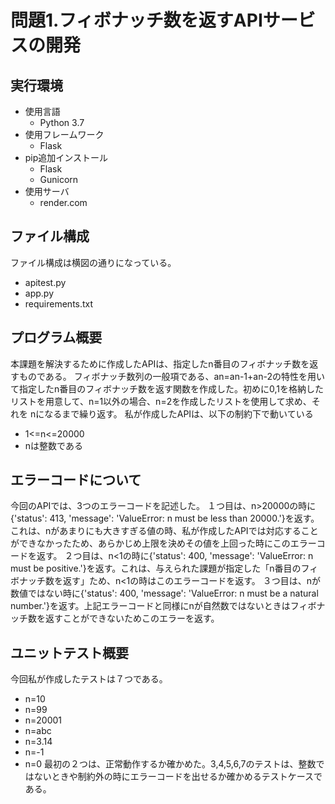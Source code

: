 # 問題1.フィボナッチ数を返すAPIサービスの開発

## 実行環境
* 使用言語
  * Python 3.7
* 使用フレームワーク
  * Flask
* pip追加インストール
  * Flask
  * Gunicorn
* 使用サーバ
  * render.com
## ファイル構成
ファイル構成は横図の通りになっている。
* apitest.py
* app.py
* requirements.txt

## プログラム概要
本課題を解決するために作成したAPIは、指定したn番目のフィボナッチ数を返すものである。
フィボナッチ数列の一般項である、an=an-1+an-2の特性を用いて指定したn番目のフィボナッチ数を返す関数を作成した。初めに0,1を格納したリストを用意して、n=1以外の場合、n=2を作成したリストを使用して求め、それを	nになるまで繰り返す。
私が作成したAPIは、以下の制約下で動いている
* 1<=n<=20000
* nは整数である

## エラーコードについて
今回のAPIでは、3つのエラーコードを記述した。
１つ目は、n>20000の時に{'status': 413, 'message': 'ValueError: n must be less than 20000.'}を返す。これは、nがあまりにも大きすぎる値の時、私が作成したAPIでは対応することができなかったため、あらかじめ上限を決めその値を上回った時にこのエラーコードを返す。
２つ目は、n<1の時に{'status': 400, 'message': 'ValueError: n must be positive.'}を返す。これは、与えられた課題が指定した「n番目のフィボナッチ数を返す」ため、n<1の時はこのエラーコードを返す。
３つ目は、nが数値ではない時に{'status': 400, 'message': 'ValueError: n must be a natural number.'}を返す。上記エラーコードと同様にnが自然数ではないときはフィボナッチ数を返すことができないためこのエラーを返す。
## ユニットテスト概要
今回私が作成したテストは７つである。
* n=10
* n=99
* n=20001
* n=abc
* n=3.14
* n=-1
* n=0
最初の２つは、正常動作するか確かめた。3,4,5,6,7のテストは、整数ではないときや制約外の時にエラーコードを出せるか確かめるテストケースである。
